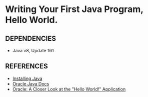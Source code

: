 # Writing Your First Java Program, Hello World.




## DEPENDENCIES

- Java v8, Update 161





## REFERENCES

- [Installing Java](https://java.com/en/download/help/index_installing.xml)
- [Oracle Java Docs](https://java.com/en/download/faq/java_mac.xml) 
- [Oracle: A Closer Look at the "Hello World!" Application](https://docs.oracle.com/javase/tutorial/getStarted/application/index.html)